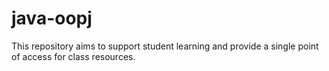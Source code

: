 # java-oopj
This repository aims to support student learning and provide a single point of access for class resources.
